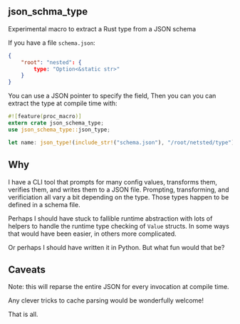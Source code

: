 ## json_schma_type

Experimental macro to extract a Rust type from a JSON schema

If you have a file `schema.json`:

```json
{
    "root": "nested": {
        type: "Option<&static str>"
    }
}
```

You can use a JSON pointer to specify the field, Then you can you can extract the type at compile time with:

```rust
#![feature(proc_macro)]
extern crate json_schema_type;
use json_schema_type::json_type;

let name: json_type!(include_str!("schema.json"), "/root/netsted/type") = Some("message");
```

## Why

I have a CLI tool that prompts for many config values, transforms them, verifies them, and writes them to a JSON file.
Prompting, transforming, and verificiation all vary a bit depending on the type. Those types happen to be defined in a schema file.

Perhaps I should have stuck to fallible runtime abstraction with lots of helpers to handle the runtime type checking of `Value` structs.
In some ways that would have been easier, in others more complicated.

Or perhaps I should have written it in Python. But what fun would that be?

## Caveats

Note: this will reparse the entire JSON for every invocation at compile time.

Any clever tricks to cache parsing would be wonderfully welcome!

That is all.